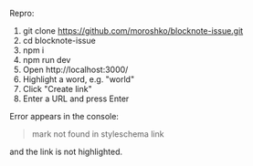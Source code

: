 Repro:

1. git clone https://github.com/moroshko/blocknote-issue.git
2. cd blocknote-issue
3. npm i
4. npm run dev
5. Open http://localhost:3000/
6. Highlight a word, e.g. "world"
7. Click "Create link"
8. Enter a URL and press Enter

Error appears in the console:

> mark not found in styleschema link

and the link is not highlighted.
